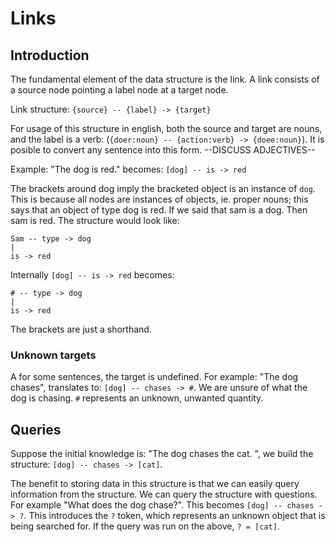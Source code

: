 # Links

## Introduction

The fundamental element of the data structure is the link. A link consists of a source node pointing a label node at a target node. 

Link structure: `{source} -- {label} -> {target}`

For usage of this structure in english, both the source and target are nouns, and the label is a verb: (`{doer:noun} -- {action:verb} -> {doee:noun}`). It is posible to convert any sentence into this form. --DISCUSS ADJECTIVES--

Example: "The dog is red." becomes: `[dog] -- is -> red`

The brackets around dog imply the bracketed object is an instance of `dog`. This is because all nodes are instances of objects, ie. proper nouns; this says that an object of type dog is red. If we said that sam is a dog. Then sam is red. The structure would look like: 

	Sam -- type -> dog
	|
    is -> red

Internally `[dog] -- is -> red` becomes:

	# -- type -> dog
	|
    is -> red

The brackets are just a shorthand.

### Unknown targets

A for some sentences, the target is undefined. For example: "The dog chases", translates to: `[dog] -- chases -> #`. We are unsure of what the dog is chasing. `#` represents an unknown, unwanted quantity.

## Queries

Suppose the initial knowledge is: "The dog chases the cat. ", we build the structure: `[dog] -- chases -> [cat]`. 

The benefit to storing data in this structure is that we can easily query information from the structure. We can query the structure with questions. For example "What does the dog chase?". This becomes `[dog] -- chases -> ?`. This introduces the `?` token, which represents an unknown object that is being searched for. If the query was run on the above, `? = [cat]`.
